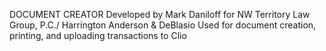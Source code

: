 DOCUMENT CREATOR
Developed by Mark Daniloff for NW Territory Law Group, P.C./ Harrington Anderson & DeBlasio
Used for document creation, printing, and uploading transactions to Clio


